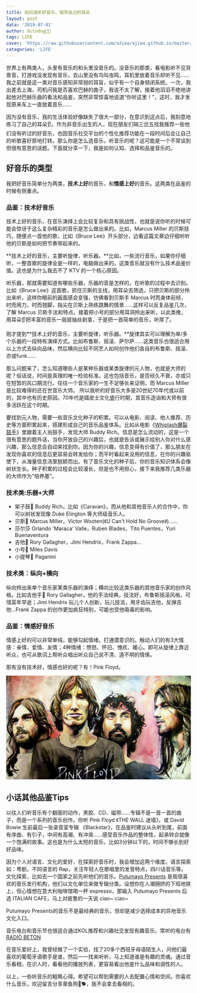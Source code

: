 ```yaml
---
title: 如何选听好音乐，犒劳自己的耳朵
layout: post
data: '2019-07-01'
author: Octodog🐙🐶
tags: LIFE
cover: 'https://raw.githubusercontent.com/aJiea/ajiea.github.io/master/_posts/190701/cover.jpg'
categories: 'LIFE'
---
```


世界上有两类人，头里有音乐的和头里没音乐的。没音乐的那类，看电影听不见背景音，打游戏没发现有音乐，去山里没有鸟叫虫鸣，耳机里放着音乐却听不见……我之前就是这一类对音乐感知非常弱的耳盲，似乎有一个自身频闭系统。一次，我出差去上海，司机问我是否喜欢巴赫的曲子，我说不太了解，接着他滔滔不绝地讲起他对巴赫乐曲的看法和品鉴，突然非常惊喜地说道“你听这里！”，这时，我才发现原来车上一直放着音乐……

因为没有音乐，我的生活体验好像缺失了很大一部分，在意识到这点后，我刻意地练习了自己的耳朵👂。作为非音乐出生的人，现在朋友们隔三岔五找我推荐一些他们没有听过的好音乐，也因音乐社交平台的个性化推荐功能在一段时间后会让自己的听歌喜好原地打转。那么你是怎么选音乐，听音乐的呢？这可能是一个不常谈到但很有意思的话题。下面就分享一下，我是如何认知、选择和品鉴音乐的。

## 好音乐的类型

我把好音乐简单分为两类，**技术上好**的音乐，和**情感上好**的音乐。这两类在品鉴的时候有侧重点。

### 品鉴：技术好音乐

技术上好的音乐，在音乐演绎上会比较复杂和具有挑战性，也就是说你听的时候可能会惊讶于这么复杂精彩的音乐是怎么做出来的。比如，Marcus Miller 的贝斯技巧，随便点一首他的歌，比如《Bruce Lee》开头部分，边看这篇文章边仔细听听他的贝斯是如何把节奏带起来的。

**技术上好的音乐，主要听旋律，听乐器。**比如，一些流行音乐，如果你仔细听，一整首歌的旋律全是一样的，电脑做出来的，这类音乐就没有什么技术品鉴价值。这也是为什么我去不了 KTV 的一个核心原因。

听乐器，那就需要知道有哪些乐器，乐器的音是怎样的，在听歌的过程中去识别。比如《Bruce Lee》这首歌，抓住贝斯的主线，用耳朵去筛选，只把贝斯的部分拎出来听，这样你眼前的画面感会变强，仿佛看到贝斯手 Marcus 时而身体前倾，时而用力，时而翘脚，指尖在贝斯上熟练跳舞的情景……这样可以反复品鉴几次，了解 Marcus 贝斯手法和特点。接着把小号的部分用耳洞拎出来听，以此类推，用耳朵👂把丰富的音乐一层层抽丝剥茧，于是把一首简单的音乐，听厚了。

刚才提到**技术上好的音乐，主要听旋律，听乐器。**旋律其实可以理解为单/多个乐器的一段特有演绎方式。比如布鲁斯、摇滚、萨尔萨……这类音乐也很适合用以上方式去纵向品味，然后横向比较不同艺人如何创作他们各自的布鲁斯、摇滚、亦或funk……

那么问题来了，怎么知道哪些人是某种乐器或某类旋律的元人物，也就是大师的呢？俗话说，时间是真理的唯一检验标准。这也包括音乐，是否经久不衰，亦或只在短暂的风口期流行。往往一个音乐家的一生不足够长来证明，而 Marcus Miller 是比较难得的还在世音乐大师。 所以我听的好音乐大多是20世纪70年代或以前的，其中也有历史原因，70年代是嬉皮士文化盛行时期，其音乐造诣和大师有很多活跃在这个时期。

要找到元人物，需要一些音乐文化种子的积累。可以从电影、阅读、他人推荐、历史等方面积累起来，搭建形成自己的音乐品鉴体系。比如从电影《[Whiplash爆裂鼓手](https://movie.douban.com/subject/25773932/)》里跟着主人翁鼓手，发现大师 Buddy Rich。信息是怎么流动的，这是一个很有意思的题外话，当你开放自己的兴趣后，也就是告诉或展示给别人你对什么感兴趣，那么信息会自动来找到你。因为你的兴趣，信息变得有价值了，那么朋友在发现你喜欢的信息后更容易会转发给你；而平时看起来没用的信息，在你的兴趣驱使下，从海量信息汤里脱颖而出。有了音乐文化的种子后，你的音乐知识体系会像树状生长。种子积累的过程会比较漫长，但是也不用担心，接下来我推荐几类乐器的大师作为“培养基”。

### 技术类:乐器+大师 

- 架子鼓🥁 Buddy Rich，比如《Caravan》，而从他和其他音乐人的合作中，你可以树状发现像 Duke Elington 等大师级音乐人。
- 贝斯🎸 Marcus Miller，Victor Wooten(《U Can't Hold No Groove》)……
- 莎尔莎 Orlando 'Maraca' Valle，Ruben Blades，Tito Puentes，Yuri Buenaventura
- 吉他🎸 Rory Gallagher，Jimi Hendrix，Frank Zappa…
- 小号🎺 Miles Davis
- 小提琴🎻 Paganini

### 技术类：纵向+横向

纵向拎出来单个音乐家某类乐器的演绎；横向比较这类乐器的其他音乐家的创作风格。比如吉他手🎸 Rory Gallagher，他的手法经典，技法好，布鲁斯摇滚风格，可惜英年早逝；Jimi Hendrix 玩儿个人创新，玩儿技法，用牙齿玩吉他，反弹吉他…Frank Zappa 的创作更加疯狂特别，可能也受他吸毒的影响。

### 品鉴：情感好音乐

情感上好的可以非常单纯，能够勾起情绪，打通潜意识的。触动人们的有3大情感：亲情、爱情、友情；4种情绪：愤怒、怀旧、愧疚、暖心。即可从旋律上靠近听众，也可从歌词上帮听众唱出听众自己说不清、道不明的情愫。

那有没有技术好，情感也好的呢？有！Pink Floyd。

![Home](https://raw.githubusercontent.com/aJiea/ajiea.github.io/master/_posts/190701/PINK-FLOYD.jpg)

## 小话其他品鉴Tips

以往人们听音乐有个翻面的动作，黑胶、CD、磁带……专辑不是一首一首的曲子，而是一个系列的音乐创作。你听 Pink Floyd 《THE WALL 迷墙》，或 David Bowie 生前最后一张录音室专辑 《Blackstar》，在品鉴时建议从头听到尾，前面有序曲、有引子，中间有高潮、有冲突……感受音乐作品的整体性，起承转合就像一个饱满的故事。这也是为什么太短的音乐，比如3分钟以下的，时间不够长到好好品味。

因为个人对语言、文化的爱好，在探索好音乐时，我会增加这两个维度。语言探索如：粤剧，不同语言的 Rap，关注年轻人在歌唱里的发音特点，四川话音乐等。文化探索，比如去一个国家之前先听他们的音乐。[Putumayo Presents](https://www.putumayo.com/) 是我很喜欢的音乐发行机构，他们以文化单位来做专辑分类。设想你在人潮拥挤的下班地铁上，但心情想在意大利咖啡馆喝一杯 expresso，那输入 Putumayo Presents 后选 ITALIAN CAFE，马上对疲惫的一天说 ciao~ ciao~ 

Putumayo Presents的音乐不是最经典的音乐，但却是减少选择成本的异地音乐文化入口。

音乐电台和音乐节也很适合通过KOL推荐和兴趣社交发现有趣音乐。常听的电台有 [RADIO BETON](https://www.radiobeton.com/webradio/)

在音乐爱好上，我曾经做了一个实验，找了20多个西班牙母语陌生人，问他们最喜欢的葡萄牙语歌手是谁，然后一一找来听听，马上知道谁是有趣的灵魂。通过音乐看相，在识人时，看看他的播放列表，更容易看出他是什么品味和调性的人。

以上，一些听音乐的粗略心得。希望可以帮到需要的人去配置心情和空间。你喜欢什么音乐，欢迎留言分享章鱼狗🐙🐕，我不会拿去看相的。